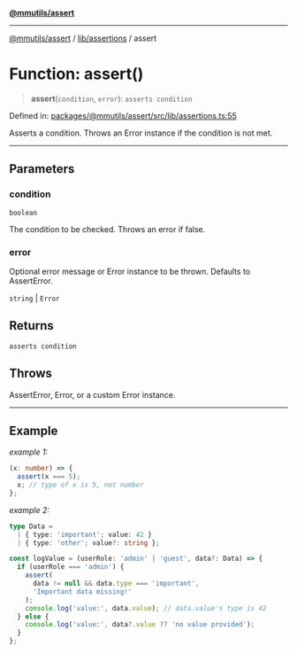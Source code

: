 [**@mmutils/assert**](../../../README.md)

***

[@mmutils/assert](../../../modules.md) / [lib/assertions](../README.md) / assert

# Function: assert()

> **assert**(`condition`, `error`): `asserts condition`

Defined in: [packages/@mmutils/assert/src/lib/assertions.ts:55](https://github.com/mastermind-0xff/-mm-monorepo/blob/ca3710bd8bb8c2ee105ac4cbba3822a7d96ba98d/packages/@mmutils/assert/src/lib/assertions.ts#L55)

Asserts a condition. Throws an Error instance if the condition is not met.
___

## Parameters

### condition

`boolean`

The condition to be checked. Throws an error if false.

### error

Optional error message or Error instance to be thrown. Defaults
to AssertError.

`string` | `Error`

## Returns

`asserts condition`

## Throws

AssertError, Error, or a custom Error instance.
___

## Example

*example 1:*
```typescript
(x: number) => {
  assert(x === 5);
  x; // type of x is 5, not number
};
```

*example 2:*
```typescript
type Data =
  | { type: 'important'; value: 42 }
  | { type: 'other'; value?: string };

const logValue = (userRole: 'admin' | 'guest', data?: Data) => {
  if (userRole === 'admin') {
    assert(
      data != null && data.type === 'important',
      'Important data missing!'
    );
    console.log('value:', data.value); // data.value's type is 42
  } else {
    console.log('value:', data?.value ?? 'no value provided');
  }
};
```
